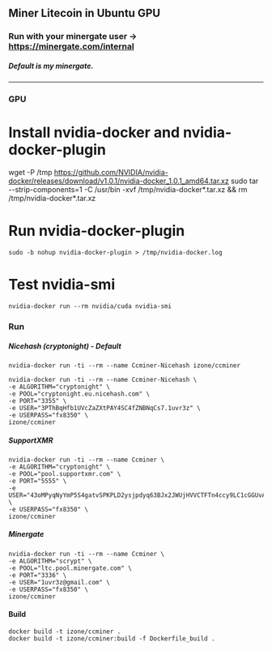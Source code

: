 ## Miner Litecoin in Ubuntu GPU
### Run with your minergate user -> https://minergate.com/internal
##### Default is my minergate.
-----

### GPU
# Install nvidia-docker and nvidia-docker-plugin
wget -P /tmp https://github.com/NVIDIA/nvidia-docker/releases/download/v1.0.1/nvidia-docker_1.0.1_amd64.tar.xz
sudo tar --strip-components=1 -C /usr/bin -xvf /tmp/nvidia-docker*.tar.xz && rm /tmp/nvidia-docker*.tar.xz

# Run nvidia-docker-plugin
```
sudo -b nohup nvidia-docker-plugin > /tmp/nvidia-docker.log
```

# Test nvidia-smi
```
nvidia-docker run --rm nvidia/cuda nvidia-smi
```

### Run

##### Nicehash (cryptonight) - Default
```
nvidia-docker run -ti --rm --name Ccminer-Nicehash izone/ccminer
```
```
nvidia-docker run -ti --rm --name Ccminer-Nicehash \
-e ALGORITHM="cryptonight" \
-e POOL="cryptonight.eu.nicehash.com" \
-e PORT="3355" \
-e USER="3PThBqHfb1UVcZaZXtPAY4SC4fZNBNqCs7.1uvr3z" \
-e USERPASS="fx8350" \
izone/ccminer
```

##### SupportXMR
```
nvidia-docker run -ti --rm --name Ccminer \
-e ALGORITHM="cryptonight" \
-e POOL="pool.supportxmr.com" \
-e PORT="5555" \
-e USER="43oMPyqNyYmP5S4gatvSPKPLD2ysjpdyq63BJx2JWUjHVVCTFTn4ccy9LC1cGGUvApCdCGrECuSf9eo2WHBckfBxNx9Dqkf" \
-e USERPASS="fx8350" \
izone/ccminer
```

##### Minergate
```
nvidia-docker run -ti --rm --name Ccminer \
-e ALGORITHM="scrypt" \
-e POOL="ltc.pool.minergate.com" \
-e PORT="3336" \
-e USER="1uvr3z@gmail.com" \
-e USERPASS="fx8350" \
izone/ccminer
```

#### Build
```
docker build -t izone/ccminer .
docker build -t izone/ccminer:build -f Dockerfile_build .
```
